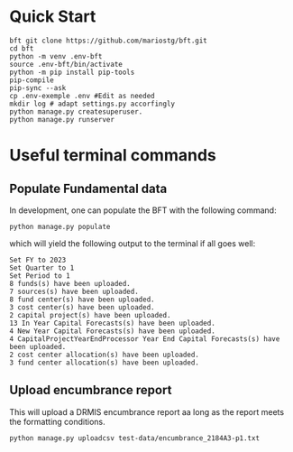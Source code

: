 # Quick Start

```
bft git clone https://github.com/mariostg/bft.git
cd bft
python -m venv .env-bft
source .env-bft/bin/activate
python -m pip install pip-tools
pip-compile
pip-sync --ask
cp .env-exemple .env #Edit as needed
mkdir log # adapt settings.py accorfingly
python manage.py createsuperuser.
python manage.py runserver
```
# Useful terminal commands

## Populate Fundamental data
In development, one can populate the BFT with the following command:

```
python manage.py populate
```
which will yield the following output to the terminal if all goes well:

```
Set FY to 2023
Set Quarter to 1
Set Period to 1
8 funds(s) have been uploaded.
7 sources(s) have been uploaded.
8 fund center(s) have been uploaded.
3 cost center(s) have been uploaded.
2 capital project(s) have been uploaded.
13 In Year Capital Forecasts(s) have been uploaded.
4 New Year Capital Forecasts(s) have been uploaded.
4 CapitalProjectYearEndProcessor Year End Capital Forecasts(s) have been uploaded.
2 cost center allocation(s) have been uploaded.
3 fund center allocation(s) have been uploaded.
```

## Upload encumbrance report
This will upload a DRMIS encumbrance report aa long as the report meets the formatting conditions.

```
python manage.py uploadcsv test-data/encumbrance_2184A3-p1.txt
```
